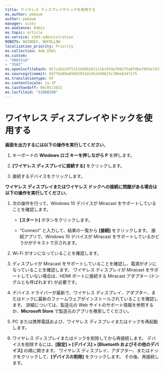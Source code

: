 ```yaml
---
title: ワイヤレス ディスプレイやドックを使用する
ms.author: pebaum
author: pebaum
manager: scotv
ms.audience: Admin
ms.topic: article
ms.service: o365-administration
ROBOTS: NOINDEX, NOFOLLOW
localization_priority: Priority
ms.collection: Adm_O365
ms.custom:
- "9001516"
- "3582"
ms.openlocfilehash: 017cd2a29f5153d58b263111bc97daf981f5a0f9befd93e747a06c7e22f01cd7
ms.sourcegitcommit: b5f7da89a650d2915dc652449623c78be6247175
ms.translationtype: HT
ms.contentlocale: ja-JP
ms.lasthandoff: 08/05/2021
ms.locfileid: "53980290"
---
```

# <a name="use-wireless-displays-or-docks"></a>ワイヤレス ディスプレイやドックを使用する

**画面を出力するには以下の操作を実行してください**。

1. キーボードの **Windows ロゴ キーを押しながら P** を押します。

2. **[ワイヤレス ディスプレイに接続する]** をクリックします。

3. 接続するデバイスをクリックします。

**ワイヤレス ディスプレイまたはワイヤレス ドックへの接続に問題がある場合は以下の操作を実行してください**。

1. 次の操作を行って、Windows 10 デバイスが Miracast をサポートしていることを確認します。 

    - **[スタート]** ボタンをクリックします。
    
    - "Connect" と入力して、結果の一覧から **[接続]** をクリックします。 接続アプリで、Windows 10 デバイスが Miracast をサポートしているかどうかがテキストで示されます。 

2. Wi-Fi がオンになっていることを確認します。 

3. ディスプレイが Miracast をサポートしていることを確認し、電源がオンになっていることを確認します。 ワイヤレス ディスプレイが Miracast をサポートしていない場合は、HDMI ポートに接続する Miracast アダプター (ドングルとも呼ばれます) が必要です。

4. デバイス ドライバーが最新で、ワイヤレス ディスプレイ、アダプター、またはドックに最新のファームウェアがインストールされていることを確認します。 詳細については、製造元の Web サイトのサポート情報を参照するか、**Microsoft Store** で製造元のアプリを検索してください。

5. PC または携帯電話および、ワイヤレス ディスプレイまたはドックを再起動します。

6. ワイヤレス ディスプレイまたはドックを削除してから再接続します。 デバイスを削除するには、**[設定] > [デバイス] > [Bluetooth およびその他のデバイス]** の順に開きます。 ワイヤレス ディスプレイ、アダプター、またはドックをクリックして、**[デバイスの削除]** をクリックします。 その後、再接続します。

